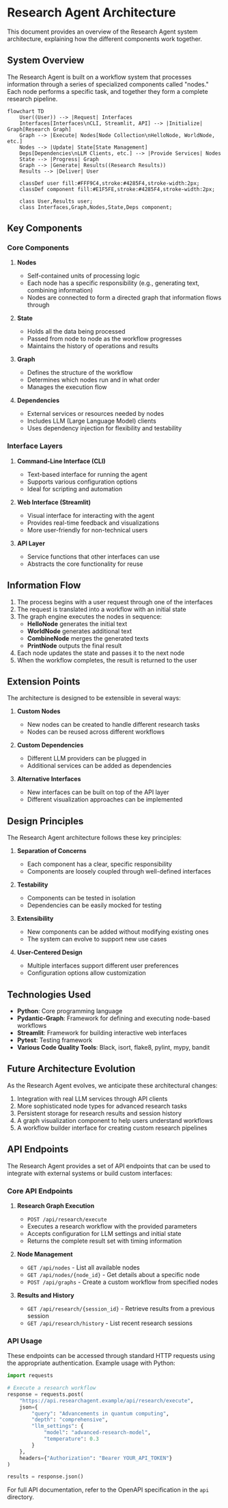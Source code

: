 # Research Agent Architecture

This document provides an overview of the Research Agent system architecture, explaining how the different components work together.

## System Overview

The Research Agent is built on a workflow system that processes information through a series of specialized components called "nodes." Each node performs a specific task, and together they form a complete research pipeline.

```mermaid
flowchart TD
    User((User)) --> |Request| Interfaces
    Interfaces[Interfaces\nCLI, Streamlit, API] --> |Initialize| Graph[Research Graph]
    Graph --> |Execute| Nodes[Node Collection\nHelloNode, WorldNode, etc.]
    Nodes --> |Update| State[State Management]
    Deps[Dependencies\nLLM Clients, etc.] --> |Provide Services| Nodes
    State --> |Progress| Graph
    Graph --> |Generate| Results((Research Results))
    Results --> |Deliver| User
    
    classDef user fill:#FFF9C4,stroke:#4285F4,stroke-width:2px;
    classDef component fill:#E1F5FE,stroke:#4285F4,stroke-width:2px;
    
    class User,Results user;
    class Interfaces,Graph,Nodes,State,Deps component;
```

## Key Components

### Core Components

1. **Nodes**
   - Self-contained units of processing logic
   - Each node has a specific responsibility (e.g., generating text, combining information)
   - Nodes are connected to form a directed graph that information flows through

2. **State**
   - Holds all the data being processed
   - Passed from node to node as the workflow progresses
   - Maintains the history of operations and results

3. **Graph**
   - Defines the structure of the workflow
   - Determines which nodes run and in what order
   - Manages the execution flow

4. **Dependencies**
   - External services or resources needed by nodes
   - Includes LLM (Large Language Model) clients
   - Uses dependency injection for flexibility and testability

### Interface Layers

1. **Command-Line Interface (CLI)**
   - Text-based interface for running the agent
   - Supports various configuration options
   - Ideal for scripting and automation

2. **Web Interface (Streamlit)**
   - Visual interface for interacting with the agent
   - Provides real-time feedback and visualizations
   - More user-friendly for non-technical users

3. **API Layer**
   - Service functions that other interfaces can use
   - Abstracts the core functionality for reuse

## Information Flow

1. The process begins with a user request through one of the interfaces
2. The request is translated into a workflow with an initial state
3. The graph engine executes the nodes in sequence:
   - **HelloNode** generates the initial text
   - **WorldNode** generates additional text
   - **CombineNode** merges the generated texts
   - **PrintNode** outputs the final result
4. Each node updates the state and passes it to the next node
5. When the workflow completes, the result is returned to the user

## Extension Points

The architecture is designed to be extensible in several ways:

1. **Custom Nodes**
   - New nodes can be created to handle different research tasks
   - Nodes can be reused across different workflows

2. **Custom Dependencies**
   - Different LLM providers can be plugged in
   - Additional services can be added as dependencies

3. **Alternative Interfaces**
   - New interfaces can be built on top of the API layer
   - Different visualization approaches can be implemented

## Design Principles

The Research Agent architecture follows these key principles:

1. **Separation of Concerns**
   - Each component has a clear, specific responsibility
   - Components are loosely coupled through well-defined interfaces

2. **Testability**
   - Components can be tested in isolation
   - Dependencies can be easily mocked for testing

3. **Extensibility**
   - New components can be added without modifying existing ones
   - The system can evolve to support new use cases

4. **User-Centered Design**
   - Multiple interfaces support different user preferences
   - Configuration options allow customization

## Technologies Used

- **Python**: Core programming language
- **Pydantic-Graph**: Framework for defining and executing node-based workflows
- **Streamlit**: Framework for building interactive web interfaces
- **Pytest**: Testing framework
- **Various Code Quality Tools**: Black, isort, flake8, pylint, mypy, bandit

## Future Architecture Evolution

As the Research Agent evolves, we anticipate these architectural changes:

1. Integration with real LLM services through API clients
2. More sophisticated node types for advanced research tasks
3. Persistent storage for research results and session history
4. A graph visualization component to help users understand workflows
5. A workflow builder interface for creating custom research pipelines 

## API Endpoints

The Research Agent provides a set of API endpoints that can be used to integrate with external systems or build custom interfaces:

### Core API Endpoints

1. **Research Graph Execution**
   - `POST /api/research/execute`
   - Executes a research workflow with the provided parameters
   - Accepts configuration for LLM settings and initial state
   - Returns the complete result set with timing information

2. **Node Management**
   - `GET /api/nodes` - List all available nodes
   - `GET /api/nodes/{node_id}` - Get details about a specific node
   - `POST /api/graphs` - Create a custom workflow from specified nodes

3. **Results and History**
   - `GET /api/research/{session_id}` - Retrieve results from a previous session
   - `GET /api/research/history` - List recent research sessions

### API Usage

These endpoints can be accessed through standard HTTP requests using the appropriate authentication. Example usage with Python:

```python
import requests

# Execute a research workflow
response = requests.post(
    "https://api.researchagent.example/api/research/execute",
    json={
        "query": "Advancements in quantum computing",
        "depth": "comprehensive",
        "llm_settings": {
            "model": "advanced-research-model",
            "temperature": 0.3
        }
    },
    headers={"Authorization": "Bearer YOUR_API_TOKEN"}
)

results = response.json()
```

For full API documentation, refer to the OpenAPI specification in the `api` directory. 
